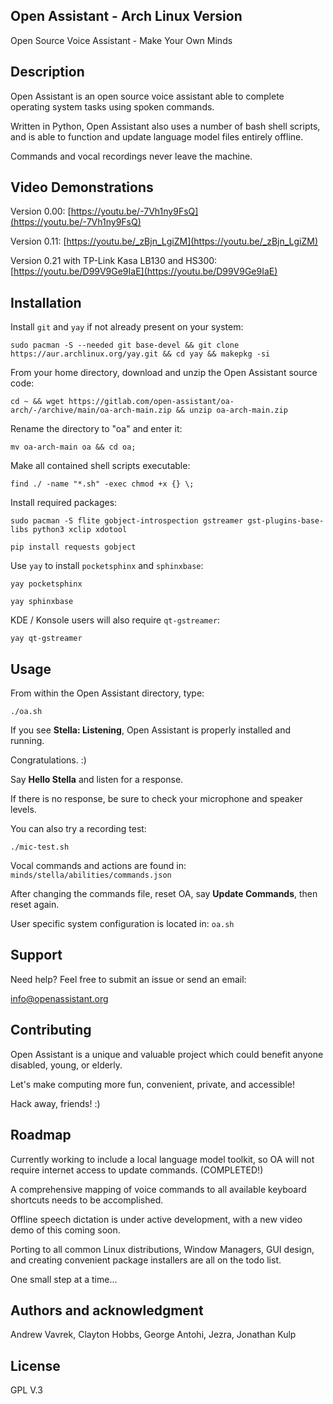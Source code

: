 ## Open Assistant - Arch Linux Version
Open Source Voice Assistant - Make Your Own Minds

## Description
Open Assistant is an open source voice assistant able to complete operating system tasks using spoken commands.

Written in Python, Open Assistant also uses a number of bash shell scripts, and is able to function and update language model files entirely offline. 

Commands and vocal recordings never leave the machine.

## Video Demonstrations
Version 0.00:
[https://youtu.be/-7Vh1ny9FsQ](https://youtu.be/-7Vh1ny9FsQ)

Version 0.11:
[https://youtu.be/_zBjn_LgiZM](https://youtu.be/_zBjn_LgiZM)

Version 0.21 with TP-Link Kasa LB130 and HS300:
[https://youtu.be/D99V9Ge9IaE](https://youtu.be/D99V9Ge9IaE)

## Installation
Install ``git`` and ``yay`` if not already present on your system:
```
sudo pacman -S --needed git base-devel && git clone https://aur.archlinux.org/yay.git && cd yay && makepkg -si
```
From your home directory, download and unzip the Open Assistant source code:
```
cd ~ && wget https://gitlab.com/open-assistant/oa-arch/-/archive/main/oa-arch-main.zip && unzip oa-arch-main.zip
```
Rename the directory to "oa" and enter it:
```
mv oa-arch-main oa && cd oa;
```
Make all contained shell scripts executable:
```
find ./ -name "*.sh" -exec chmod +x {} \;
```
Install required packages:
```
sudo pacman -S flite gobject-introspection gstreamer gst-plugins-base-libs python3 xclip xdotool
```
```
pip install requests gobject
```
Use ``yay`` to install ``pocketsphinx`` and ``sphinxbase``:
```
yay pocketsphinx
```
```
yay sphinxbase
```
KDE / Konsole users will also require ``qt-gstreamer``:
```
yay qt-gstreamer
```

## Usage
From within the Open Assistant directory, type:
```
./oa.sh
```
If you see **Stella: Listening**, Open Assistant is properly installed and running.

Congratulations. :)

Say **Hello Stella** and listen for a response.

If there is no response, be sure to check your microphone and speaker levels.

You can also try a recording test:
```
./mic-test.sh
```
Vocal commands and actions are found in: `minds/stella/abilities/commands.json`

After changing the commands file, reset OA, say **Update Commands**, then reset again. 

User specific system configuration is located in: `oa.sh`

## Support
Need help? Feel free to submit an issue or send an email:

[info@openassistant.org](info@openassistant.org)

## Contributing
Open Assistant is a unique and valuable project which could benefit anyone disabled, young, or elderly.

Let's make computing more fun, convenient, private, and accessible!

Hack away, friends! :)

## Roadmap
Currently working to include a local language model toolkit, so OA will not require internet access to update commands. (COMPLETED!)

A comprehensive mapping of voice commands to all available keyboard shortcuts needs to be accomplished.

Offline speech dictation is under active development, with a new video demo of this coming soon.

Porting to all common Linux distributions, Window Managers, GUI design, and creating convenient package installers are all on the todo list.

One small step at a time...

## Authors and acknowledgment
Andrew Vavrek, Clayton Hobbs, George Antohi, Jezra, Jonathan Kulp

## License
GPL V.3
